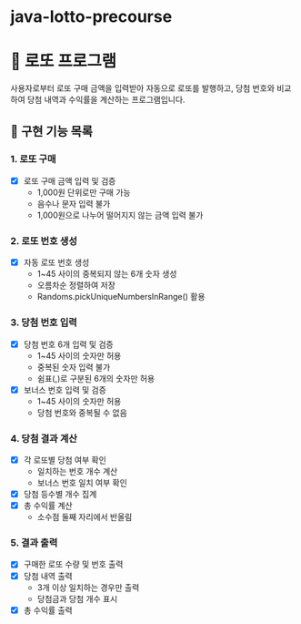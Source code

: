 # java-lotto-precourse
# 🎱 로또 프로그램

사용자로부터 로또 구매 금액을 입력받아 자동으로 로또를 발행하고, 당첨 번호와 비교하여 당첨 내역과 수익률을 계산하는 프로그램입니다.

## 🚀 구현 기능 목록

### 1. 로또 구매
- [x] 로또 구매 금액 입력 및 검증
  - 1,000원 단위로만 구매 가능
  - 음수나 문자 입력 불가
  - 1,000원으로 나누어 떨어지지 않는 금액 입력 불가

### 2. 로또 번호 생성
- [x] 자동 로또 번호 생성
  - 1~45 사이의 중복되지 않는 6개 숫자 생성
  - 오름차순 정렬하여 저장
  - Randoms.pickUniqueNumbersInRange() 활용

### 3. 당첨 번호 입력
- [x] 당첨 번호 6개 입력 및 검증
  - 1~45 사이의 숫자만 허용
  - 중복된 숫자 입력 불가
  - 쉼표(,)로 구분된 6개의 숫자만 허용
- [x] 보너스 번호 입력 및 검증
  - 1~45 사이의 숫자만 허용
  - 당첨 번호와 중복될 수 없음

### 4. 당첨 결과 계산
- [x] 각 로또별 당첨 여부 확인
  - 일치하는 번호 개수 계산
  - 보너스 번호 일치 여부 확인
- [x] 당첨 등수별 개수 집계
- [x] 총 수익률 계산
  - 소수점 둘째 자리에서 반올림

### 5. 결과 출력
- [x] 구매한 로또 수량 및 번호 출력
- [x] 당첨 내역 출력
  - 3개 이상 일치하는 경우만 출력
  - 당첨금과 당첨 개수 표시
- [x] 총 수익률 출력
